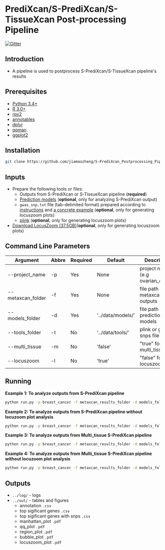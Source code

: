 # PrediXcan/S-PrediXcan/S-TissueXcan Post-processing Pipeline
[![Gitter](https://badges.gitter.im/jiamaozheng/community.svg)](https://gitter.im/jiamaozheng/community?utm_source=badge&utm_medium=badge&utm_campaign=pr-badge)
## Introduction 
+ A pipeline is used to postprocess S-PrediXcan/S-TissueXcan pipeline's results 

## Prerequisites
+  [Python 3.4+](http://www.python.org/download/)
+  [R 3.0+](http://www.r-project.org/)
+  [rpy2](http://rpy2.readthedocs.io/en/version_2.7.x/)
+  [annotables](https://github.com/stephenturner/annotables#how)
+  [dplyr](https://github.com/hadley/dplyr)
+  [qqman](https://github.com/stephenturner/qqman)
+  [ggplot2](https://github.com/hadley/ggplot2)

## Installation
```bash 
git clone https://github.com/jiamaozheng/S-PrediXcan_Postprocessing_Pipeline
``` 

## Inputs     
+ Prepare the following tools or files: 
   * Outputs from S-PrediXcan or S-TissueXcan pipeline (**required**)
   * [Prediction models](http://hakyimlab.org/predictdb/) (**optional**, only for analyzing S-PrediXcan output) 
   * `gwas_snp.txt` file (tab-delimited format) prepared according to [instructions](http://genome.sph.umich.edu/wiki/LocusZoom_Standalone) and [a concrete example](https://s3.amazonaws.com/imlab-jiamaoz/shared/gwas_snp.txt) (**optional**, only for generating locuszoom plots)
   * [plink](http://pngu.mgh.harvard.edu/~purcell/plink/) (**optional**, only for generating locuszoom plots)
+ [Download LocusZoom (37.5GB)](http://genome.sph.umich.edu/wiki/LocusZoom_Standalone)(**optional**, only for generating locuszoom plots)

## Command Line Parameters 
  Argument              |  Abbre  | Required | Default         | Description  
  ----------------------| ------- | -------- | --------        | ------------------------
  --project_name	      |  -p     |   Yes    |  None           | project name (e.g ovarian_cancer)
  --metaxcan_folder     |  -f     |   Yes    |  None           | file path to metaxcan outputs
  --models_folder       |  -d     |   Yes    |'../data/models/'| file path to prediction models
  --tools_folder        |  -t     |   No     |'../data/tools/' | plink or gwas snps file 
  --multi_tissue        |  -m     |   No     |  'false'        | "true" for multi_tissue
  --locuszoom           |  -l     |   No     |  'true'         | "false" for not locuszoom

## Running  
**Example 1: To analyze outputs from S-PrediXcan pipeline**
 ```bash 
 python run.py -p breast_cancer -f metaxcan_results_folder -d models_folder 
 ``` 

**Example 2: To analyze outputs from S-PrediXcan pipeline without locuzoom plot analysis**
 ```bash 
 python run.py -p breast_cancer -f metaxcan_results_folder -d models_folder -l false  
 ``` 

**Example 3: To analyze outputs from Multi_tissue S-PrediXcan pipeline**
 ```bash 
 python run.py -p breast_cancer -f metaxcan_results_folder -d models_folder -m true 
 ``` 

**Example 4: To analyze outputs from Multi_tissue S-PrediXcan pipeline without locuzoom plot analysis**
 ```bash 
 python run.py -p breast_cancer -f metaxcan_results_folder -d models_folder -m true -l false  
 ``` 

## Outputs 
 + `../log/` - logs 
 + `../out/` - tables and figures 
    * annotation `.csv`
    * top sigificant genes `.csv`
    * top sigificant genes with snps `.csv` 
    * manhattan_plot `.pdf`
    * qq_plot `.pdf`
    * region_plot `.pdf`
    * bubble_plot `.pdf`
    * locuszoom_plot `.pdf`
